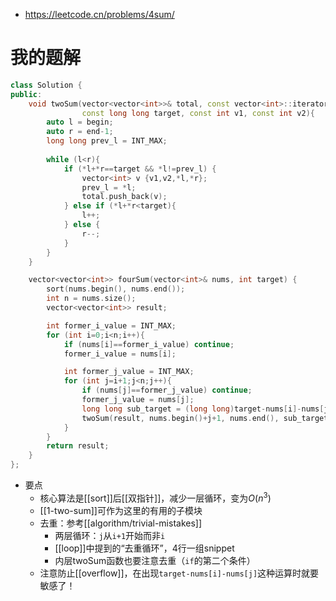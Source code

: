 - https://leetcode.cn/problems/4sum/
# 我的题解
```cpp
class Solution {
public:
    void twoSum(vector<vector<int>>& total, const vector<int>::iterator begin, const vector<int>::iterator end,
                const long long target, const int v1, const int v2){
        auto l = begin;
        auto r = end-1;
        long long prev_l = INT_MAX;
  
        while (l<r){
            if (*l+*r==target && *l!=prev_l) {
                vector<int> v {v1,v2,*l,*r};
                prev_l = *l;
                total.push_back(v);
            } else if (*l+*r<target){
                l++;
            } else {
                r--;
            }
        }
    }

    vector<vector<int>> fourSum(vector<int>& nums, int target) {
        sort(nums.begin(), nums.end());
        int n = nums.size();
        vector<vector<int>> result;

        int former_i_value = INT_MAX;
        for (int i=0;i<n;i++){
            if (nums[i]==former_i_value) continue;
            former_i_value = nums[i];

            int former_j_value = INT_MAX;
            for (int j=i+1;j<n;j++){
                if (nums[j]==former_j_value) continue;
                former_j_value = nums[j];
                long long sub_target = (long long)target-nums[i]-nums[j];
                twoSum(result, nums.begin()+j+1, nums.end(), sub_target, nums[i], nums[j]);
            }
        }
        return result;
    }
};
```
- 要点
  - 核心算法是[[sort]]后[[双指针]]，减少一层循环，变为$O(n^3)$
  - [[1-two-sum]]可作为这里的有用的子模块
  - 去重：参考[[algorithm/trivial-mistakes]]
    - 两层循环：`j`从`i+1`开始而非`i`
    - [[loop]]中提到的“去重循环”，4行一组snippet
    - 内层twoSum函数也要注意去重（`if`的第二个条件）
  - 注意防止[[overflow]]，在出现`target-nums[i]-nums[j]`这种运算时就要敏感了！